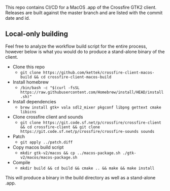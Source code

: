 This repo contains CI/CD for a MacOS .app of the Crossfire GTK2 client. Releases are built against the master branch and are listed with the commit date and id.

## Local-only building
Feel free to analyze the workflow build script for the entire process, however below is what you would do to produce a stand-alone binary of the client.

  * Clone this repo
    * `git clone https://github.com/kettek/crossfire-client-macos-build && cd crossfire-client-macos-build`
  * Install homebrew
    * `/bin/bash -c "$(curl -fsSL https://raw.githubusercontent.com/Homebrew/install/HEAD/install.sh)"`
  * Install dependencies
    * `brew install gtk+ vala sdl2_mixer pkgconf libpng gettext cmake libicns`
  * Clone crossfire client and sounds
    * `git clone https://git.code.sf.net/p/crossfire/crossfire-client && cd crossfire-client && git clone https://git.code.sf.net/p/crossfire/crossfire-sounds sounds`
  * Patch
    * `git apply ../patch.diff`
  * Copy macos build script
    * `mkdir gtk-v2/macos && cp ../macos-package.sh ./gtk-v2/macos/macos-package.sh`
  * Compile
    * `mkdir build && cd build && cmake .. && make && make install`

This will produce a binary in the build directory as well as a stand-alone .app.
